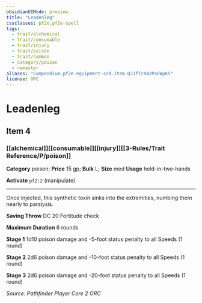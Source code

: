 ```yaml
---
obsidianUIMode: preview
title: "Leadenleg"
cssclasses: pf2e,pf2e-spell
tags:
  - trait/alchemical
  - trait/consumable
  - trait/injury
  - trait/poison
  - trait/common
  - category/poison
  - remaster
aliases: "Compendium.pf2e.equipment-srd.Item.QJ1fTrX42PoEWpK5"
license: ORC
---
```

# Leadenleg
## Item 4
### [[alchemical]][[consumable]][[injury]][[3-Rules/Trait Reference/P/poison]]

**Category** poison; 
**Price** 15 gp; 
**Bulk** L; **Size** med
**Usage** held-in-two-hands

**Activate** `pf2:2` (manipulate)

* * *

Once injected, this synthetic toxin sinks into the extremities, numbing them nearly to paralysis.

**Saving Throw** DC 20 Fortitude check

**Maximum Duration** 6 rounds

**Stage 1** 1d10 poison damage and -5-foot status penalty to all Speeds (1 round)

**Stage 2** 2d6 poison damage and -10-foot status penalty to all Speeds (1 round)

**Stage 3** 2d6 poison damage and -20-foot status penalty to all Speeds (1 round)

*Source: Pathfinder Player Core 2*
*ORC*